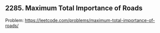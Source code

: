 ## 2285. Maximum Total Importance of Roads

Problem: https://leetcode.com/problems/maximum-total-importance-of-roads/
